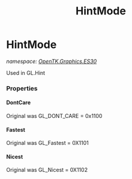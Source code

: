 ﻿---
title: HintMode
---

# HintMode
_namespace: [OpenTK.Graphics.ES30](N-OpenTK.Graphics.ES30.html)_

Used in GL.Hint



### Properties

#### DontCare
Original was GL_DONT_CARE = 0x1100
#### Fastest
Original was GL_Fastest = 0X1101
#### Nicest
Original was GL_Nicest = 0X1102

